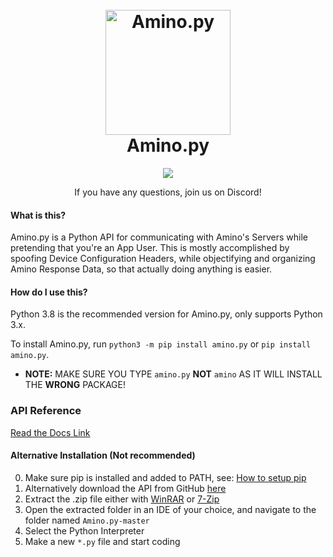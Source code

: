 
[//]: # (**README Improved By ODYSS3EUS**)
[//]: # (Never Underestimate Presentation)
[//]: # (Mae: Professionals have standards)
[//]: # (Koi: Indeed...)
<h1 align="center">
  <br>
  <a href="https://github.com/Slimakoi/Amino.py"><img src="https://cdn.discordapp.com/icons/715911730550800514/8b577d0f9d38614422601a71e91b866d.png?size=512" alt="Amino.py" width="200"></a>
  <br>
  Amino.py
  <br>
</h1>

<p align="center">
  <a href="https://discord.gg/68wchgsKdX"><img src="https://bit.ly/32neyjM"></a>
  <p align="center"> If you have any questions, join us on Discord! </p>
</p>

#### What is this?
Amino.py is a Python API for communicating with Amino's Servers while pretending that you're an App User. This is mostly accomplished by spoofing Device Configuration Headers, while objectifying and organizing Amino Response Data, so that actually doing anything is easier.


#### How do I use this?
Python 3.8 is the recommended version for Amino.py, only supports Python 3.x.

To install Amino.py, run `python3 -m pip install amino.py` or `pip install amino.py`.
- **NOTE:** MAKE SURE YOU TYPE `amino.py` **NOT** `amino` AS IT WILL INSTALL THE **WRONG** PACKAGE!


### API Reference
[Read the Docs Link](https://aminopy.readthedocs.io/en/latest/)

#### Alternative Installation (Not recommended)
0. Make sure pip is installed and added to PATH, see: [How to setup pip](https://nitratine.net/blog/post/how-to-setup-pythons-pip/)
1. Alternatively download the API from GitHub [here](https://github.com/Slimakoi/Amino.py/archive/refs/heads/master.zip)
2. Extract the .zip file either with [WinRAR](https://www.win-rar.com/download.html?&L=0) or [7-Zip](https://www.7-zip.org/download.html)
3. Open the extracted folder in an IDE of your choice, and navigate to the folder named `Amino.py-master`
4. Select the Python Interpreter
5. Make a new `*.py` file and start coding

[//]: # (*Verbose Instructions For Those Who Want To Start Programming But Don't Know How.)
[//]: # (Mae: Who knows their stuff will do how to do this and who doesn't won't need this. Consider replacing this section entirely.)

[//]: # (PS: This additionally adds more confusion for users, which already created reports of circular imports and more headaches. Pip installs are easier to understand for end users. Pip simplifies everything when dealing with dependencies, updates, installs and removals. Windows Python's default install installs Pip, MOST [not looking at you arch] Distros package python with Pip alongside Python. Who "starting programming" will ever use this?)

